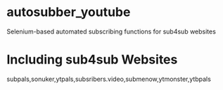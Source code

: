 # autosubber_youtube
Selenium-based automated subscribing functions for sub4sub websites
# Including sub4sub Websites
subpals,sonuker,ytpals,subsribers.video,submenow,ytmonster,ytbpals
